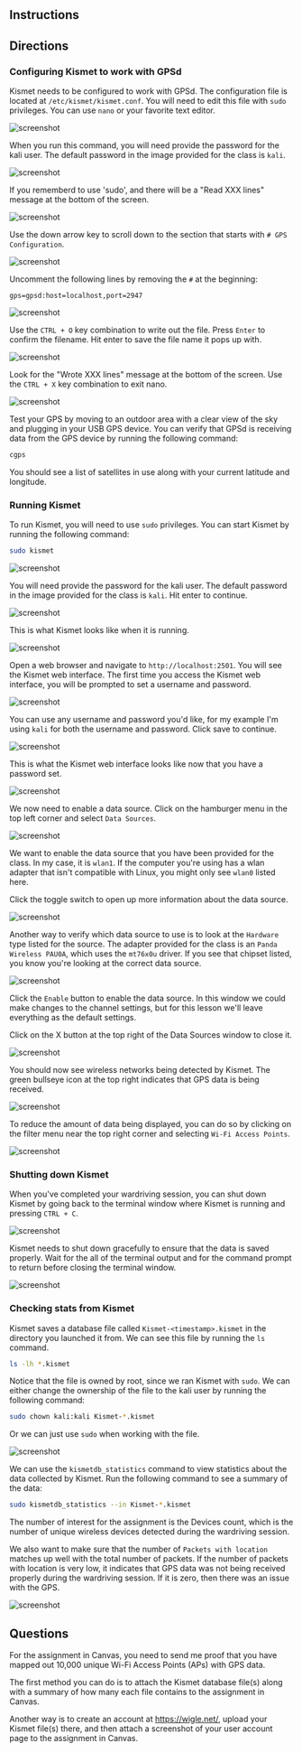 #

## Instructions

## Directions

### Configuring Kismet to work with GPSd

Kismet needs to be configured to work with GPSd. The configuration file is located at `/etc/kismet/kismet.conf`. You will need to edit this file with `sudo` privileges. You can use `nano` or your favorite text editor.

![screenshot](images/kismet-gpsd/nano_etc_kismet_kismet.conf-1.png)

When you run this command, you will need provide the password for the kali user. The default password in the image provided for the class is `kali`.

![screenshot](images/kismet-gpsd/nano_etc_kismet_kismet.conf-2.png)

If you rememberd to use 'sudo', and there will be a "Read XXX lines" message at the bottom of the screen.

![screenshot](images/kismet-gpsd/nano_etc_kismet_kismet.conf-3.png)

Use the down arrow key to scroll down to the section that starts with `# GPS Configuration`.

![screenshot](images/kismet-gpsd/nano_etc_kismet_kismet.conf-4.png)

Uncomment the following lines by removing the `#` at the beginning:

```plaintext
gps=gpsd:host=localhost,port=2947
```

![screenshot](images/kismet-gpsd/nano_etc_kismet_kismet.conf-5.png)

Use the `CTRL + O` key combination to write out the file. Press `Enter` to confirm the filename. Hit enter to save the file name it pops up with.

![screenshot](images/kismet-gpsd/nano_etc_kismet_kismet.conf-6.png)

Look for the "Wrote XXX lines" message at the bottom of the screen. Use the `CTRL + X` key combination to exit nano.

![screenshot](images/kismet-gpsd/nano_etc_kismet_kismet.conf-7.png)

Test your GPS by moving to an outdoor area with a clear view of the sky and plugging in your USB GPS device. You can verify that GPSd is receiving data from the GPS device by running the following command:

```bash
cgps
```

You should see a list of satellites in use along with your current latitude and longitude.

### Running Kismet

To run Kismet, you will need to use `sudo` privileges. You can start Kismet by running the following command:

```bash
sudo kismet
```

![screenshot](images/kismet/sudo-kismet-1.png)

You will need provide the password for the kali user. The default password in the image provided for the class is `kali`. Hit enter to continue.

![screenshot](images/kismet/sudo-kismet-2.png)

This is what Kismet looks like when it is running.

![screenshot](images/kismet/sudo-kismet-3.png)

Open a web browser and navigate to `http://localhost:2501`. You will see the Kismet web interface. The first time you access the Kismet web interface, you will be prompted to set a username and password.

![screenshot](images/kismet/firefox-kismet-1.png)

You can use any username and password you'd like, for my example I'm using `kali` for both the username and password. Click save to continue.

![screenshot](images/kismet/firefox-kismet-2.png)

This is what the Kismet web interface looks like now that you have a password set.

![screenshot](images/kismet/firefox-kismet-3.png)

We now need to enable a data source. Click on the hamburger menu in the top left corner and select `Data Sources`.

![screenshot](images/kismet/firefox-kismet-4.png)

We want to enable the data source that you have been provided for the class. In my case, it is `wlan1`. If the computer you're using has a wlan adapter that isn't compatible with Linux, you might only see `wlan0` listed here.

Click the toggle switch to open up more information about the data source.

![screenshot](images/kismet/firefox-kismet-5.png)

Another way to verify which data source to use is to look at the `Hardware` type listed for the source. The adapter provided for the class is an `Panda Wireless PAU0A`, which uses the `mt76x0u` driver. If you see that chipset listed, you know you're looking at the correct data source.

![screenshot](images/kismet/firefox-kismet-6.png)

Click the `Enable` button to enable the data source. In this window we could make changes to the channel settings, but for this lesson we'll leave everything as the default settings.

Click on the X button at the top right of the Data Sources window to close it.

![screenshot](images/kismet/firefox-kismet-7.png)

You should now see wireless networks being detected by Kismet. The green bullseye icon at the top right indicates that GPS data is being received.

![screenshot](images/kismet/firefox-kismet-8.png)

To reduce the amount of data being displayed, you can do so by clicking on the filter menu near the top right corner and selecting `Wi-Fi Access Points`.

![screenshot](images/kismet/firefox-kismet-9.png)

### Shutting down Kismet

When you've completed your wardriving session, you can shut down Kismet by going back to the terminal window where Kismet is running and pressing `CTRL + C`.

![screenshot](images/kismet/shutdown-kismet-1.png)

Kismet needs to shut down gracefully to ensure that the data is saved properly. Wait for the all of the terminal output and for the command prompt to return before closing the terminal window.

![screenshot](images/kismet/shutdown-kismet-2.png)

### Checking stats from Kismet

Kismet saves a database file called `Kismet-<timestamp>.kismet` in the directory you launched it from. We can see this file by running the `ls` command.

```bash
ls -lh *.kismet
```

Notice that the file is owned by root, since we ran Kismet with `sudo`. We can either change the ownership of the file to the kali user by running the following command:

```bash
sudo chown kali:kali Kismet-*.kismet
```

Or we can just use `sudo` when working with the file.

![screenshot](images/kismet-stats/kismet-stats-1.png)

We can use the `kismetdb_statistics` command to view statistics about the data collected by Kismet. Run the following command to see a summary of the data:

```bash
sudo kismetdb_statistics --in Kismet-*.kismet
```

The number of interest for the assignment is the Devices count, which is the number of unique wireless devices detected during the wardriving session.

We also want to make sure that the number of `Packets with location` matches up well with the total number of packets. If the number of packets with location is very low, it indicates that GPS data was not being received properly during the wardriving session. If it is zero, then there was an issue with the GPS.

![screenshot](images/kismet-stats/kismet-stats-2.png)

## Questions

For the assignment in Canvas, you need to send me proof that you have mapped out 10,000 unique Wi-Fi Access Points (APs) with GPS data.

The first method you can do is to attach the Kismet database file(s) along with a summary of how many each file contains to the assignment in Canvas.

Another way is to create an account at <https://wigle.net/>,  upload your Kismet file(s) there, and then attach a screenshot of your user account page to the assignment in Canvas.
